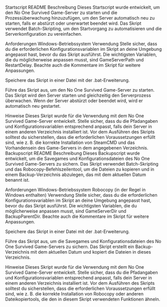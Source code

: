
Startscript README
Beschreibung
Dieses Startscript wurde entwickelt, um den No One Survived Game-Server zu starten und die Prozessüberwachung hinzuzufügen, um den Server automatisch neu zu starten, falls er abstürzt oder unerwartet beendet wird. Das Skript verwendet Batch-Skripting, um den Startvorgang zu automatisieren und die Serverkonfiguration zu vereinfachen.

Anforderungen
Windows-Betriebssystem
Verwendung
Stelle sicher, dass du die erforderlichen Konfigurationsvariablen im Skript an deine Umgebung angepasst hast, bevor du das Skript ausführst. Die wichtigsten Variablen, die du möglicherweise anpassen musst, sind GameServerPath und RestartDelay. Beachte auch die Kommentare im Skript für weitere Anpassungen.

Speichere das Skript in einer Datei mit der .bat-Erweiterung.

Führe das Skript aus, um den No One Survived Game-Server zu starten. Das Skript wird den Server starten und gleichzeitig den Serverprozess überwachen. Wenn der Server abstürzt oder beendet wird, wird er automatisch neu gestartet.

Hinweise
Dieses Skript wurde für die Verwendung mit dem No One Survived Game-Server entwickelt. Stelle sicher, dass du die Pfadangaben und Konfigurationsvariablen entsprechend anpasst, falls dein Server in einem anderen Verzeichnis installiert ist.
Vor dem Ausführen des Skripts solltest du sicherstellen, dass die erforderlichen Voraussetzungen erfüllt sind, wie z. B. die korrekte Installation von SteamCMD und das Vorhandensein des Game-Servers in dem angegebenen Verzeichnis.
Backupscript README
Beschreibung
Dieses Backupscript wurde entwickelt, um die Savegames und Konfigurationsdateien des No One Survived Game-Servers zu sichern. Das Skript verwendet Batch-Skripting und das Robocopy-Befehlszeilentool, um die Dateien zu kopieren und in einem Backup-Verzeichnis abzulegen, das mit dem aktuellen Datum benannt ist.

Anforderungen
Windows-Betriebssystem
Robocopy (in der Regel in Windows enthalten)
Verwendung
Stelle sicher, dass du die erforderlichen Konfigurationsvariablen im Skript an deine Umgebung angepasst hast, bevor du das Skript ausführst. Die wichtigsten Variablen, die du möglicherweise anpassen musst, sind GameServerDir und BackupParentDir. Beachte auch die Kommentare im Skript für weitere Anpassungen.

Speichere das Skript in einer Datei mit der .bat-Erweiterung.

Führe das Skript aus, um die Savegames und Konfigurationsdateien des No One Survived Game-Servers zu sichern. Das Skript erstellt ein Backup-Verzeichnis mit dem aktuellen Datum und kopiert die Dateien in dieses Verzeichnis.

Hinweise
Dieses Skript wurde für die Verwendung mit dem No One Survived Game-Server entwickelt. Stelle sicher, dass du die Pfadangaben und Konfigurationsvariablen entsprechend anpasst, falls dein Server in einem anderen Verzeichnis installiert ist.
Vor dem Ausführen des Skripts solltest du sicherstellen, dass die erforderlichen Voraussetzungen erfüllt sind, wie z. B. die korrekte Installation von Robocopy oder anderen Dateikopiertools, die den in diesem Skript verwendeten Funktionen ähneln.